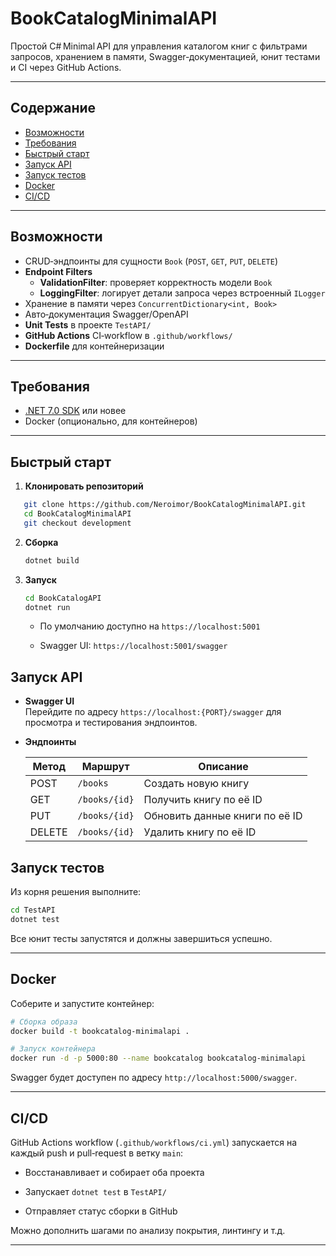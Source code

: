 # BookCatalogMinimalAPI

Простой C# Minimal API для управления каталогом книг с фильтрами запросов, хранением в памяти, Swagger‑документацией, юнит тестами и CI через GitHub Actions.

---

## Содержание

- [Возможности](#возможности)  
- [Требования](#требования)  
- [Быстрый старт](#быстрый‑старт)  
- [Запуск API](#запуск‑api)  
- [Запуск тестов](#запуск‑тестов)  
- [Docker](#docker)  
- [CI/CD](#cicd)  

---

## Возможности

- CRUD‑эндпоинты для сущности `Book` (`POST`, `GET`, `PUT`, `DELETE`)  
- **Endpoint Filters**  
  - **ValidationFilter**: проверяет корректность модели `Book`  
  - **LoggingFilter**: логирует детали запроса через встроенный `ILogger`  
- Хранение в памяти через `ConcurrentDictionary<int, Book>`  
- Авто‑документация Swagger/OpenAPI  
- **Unit Tests** в проекте `TestAPI/`  
- **GitHub Actions** CI‑workflow в `.github/workflows/`  
- **Dockerfile** для контейнеризации  

---

## Требования

- [.NET 7.0 SDK](https://dotnet.microsoft.com/download) или новее  
- Docker (опционально, для контейнеров)  

---

## Быстрый старт

1. **Клонировать репозиторий**  
```bash
   git clone https://github.com/Neroimor/BookCatalogMinimalAPI.git
   cd BookCatalogMinimalAPI
   git checkout development
```

2. **Сборка**
    
    ```bash
    dotnet build
    ```
    
3. **Запуск**
    
    ```bash
    cd BookCatalogAPI
    dotnet run
    ```
    
    - По умолчанию доступно на `https://localhost:5001`
        
    - Swagger UI: `https://localhost:5001/swagger`
        

## Запуск API

- **Swagger UI**  
    Перейдите по адресу `https://localhost:{PORT}/swagger` для просмотра и тестирования эндпоинтов.
    
- **Эндпоинты**
    
    |Метод|Маршрут|Описание|
    |---|---|---|
    |POST|`/books`|Создать новую книгу|
    |GET|`/books/{id}`|Получить книгу по её ID|
    |PUT|`/books/{id}`|Обновить данные книги по её ID|
    |DELETE|`/books/{id}`|Удалить книгу по её ID|
    

## Запуск тестов

Из корня решения выполните:

```bash
cd TestAPI
dotnet test
```

Все юнит тесты запустятся и должны завершиться успешно.

---

## Docker

Соберите и запустите контейнер:

```bash
# Сборка образа
docker build -t bookcatalog-minimalapi .

# Запуск контейнера
docker run -d -p 5000:80 --name bookcatalog bookcatalog-minimalapi
```

Swagger будет доступен по адресу `http://localhost:5000/swagger`.

---

## CI/CD

GitHub Actions workflow (`.github/workflows/ci.yml`) запускается на каждый push и pull‑request в ветку `main`:

- Восстанавливает и собирает оба проекта
    
- Запускает `dotnet test` в `TestAPI/`
    
- Отправляет статус сборки в GitHub
    

Можно дополнить шагами по анализу покрытия, линтингу и т.д.

---
